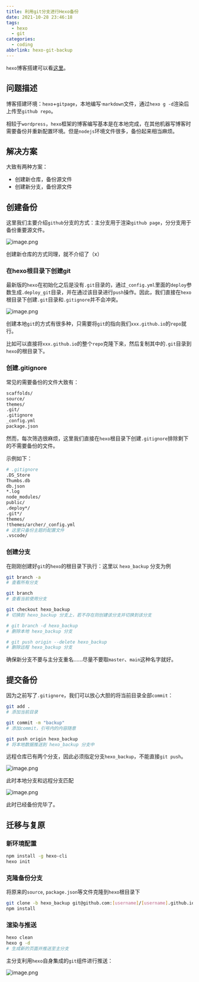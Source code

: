 ```yaml
---
title: 利用git分支进行Hexo备份
date: 2021-10-28 23:46:18
tags:  
  - hexo
  - git
categories:
  - coding
abbrlink: hexo-git-backup
---
```




`hexo`博客搭建可以看[这里](https://xiabee.github.io/posts/hexo-git-setup/)。

## 问题描述

博客搭建环境：`hexo`+`gitpage`，本地编写·`markdown`文件，通过`hexo g -d`渲染后上传至`github repo`。

相较于`wordpress`，`hexo`框架的博客编写基本是在本地完成，在其他机器写博客时需要备份并重新配置环境。但是`nodejs`环境文件很多，备份起来相当麻烦。



## 解决方案

大致有两种方案：

* 创建新仓库，备份源文件
* 创建新分支，备份源文件





## 创建备份

这里我们主要介绍`github`分支的方式：主分支用于渲染`github page`，分分支用于备份重要源文件。

![image.png](https://s3.xiabee.cn/pic/weibo-backup/0084b03xly1gvvhwdb12oj30ay0913zq.jpg)

创建新仓库的方式同理，就不介绍了（x）



### 在hexo根目录下创建git

最新版的`hexo`在初始化之后是没有`.git`目录的，通过`_config.yml`里面的`deploy`参数生成`.deploy_git`目录，并在通过该目录进行`push`操作。因此，我们直接在`hexo`根目录下创建`.git`目录和`.gitignore`并不会冲突。

![image.png](https://s3.xiabee.cn/pic/weibo-backup/0084b03xly1gvvhx5uhi3j30ly0cqdm6.jpg)



创建本地`git`的方式有很多种，只需要将`git`的指向我们`xxx.github.io`的`repo`就行。

比如可以直接将`xxx.github.io`的整个`repo`克隆下来，然后复制其中的`.git`目录到`hexo`的根目录下。



### 创建.gitignore

常见的需要备份的文件大致有：

```bash
scaffolds/
source/
themes/
.git/
.gitignore
_config.yml
package.json
```



然而，每次筛选很麻烦，这里我们直接在`hexo`根目录下创建`.gitignore`排除剩下的不需要备份的文件。



示例如下：

```bash
# .gitignore
.DS_Store
Thumbs.db
db.json
*.log
node_modules/
public/
.deploy*/
.git*/
themes/
!themes/archer/_config.yml
# 这里只备份主题的配置文件
.vscode/
```





### 创建分支

在刚刚创建好`git`的`hexo`的根目录下执行：这里以 `hexo_backup` 分支为例

```bash
git branch -a
# 查看所有分支

git branch 
# 查看当前使用分支

git checkout hexo_backup
# 切换到 hexo_backup 分支上，若不存在则创建该分支并切换到该分支

# git branch -d hexo_backup
# 删除本地 hexo_backup 分支

# git push origin --delete hexo_backup
# 删除远程 hexo_backup 分支
```

确保新分支不要与主分支重名......尽量不要取`master`、`main`这种名字就好。



## 提交备份

因为之前写了`.gitignore`，我们可以放心大胆的将当前目录全部`commit`：

```bash
git add .
# 添加当前目录

git commit -m "backup"
# 添加commit，引号内的内容随意

git push origin hexo_backup
# 将本地数据推送到 hexo_backup 分支中
```

远程仓库已有两个分支，因此必须指定分支`hexo_backup`，不能直接`git push`。

![image.png](https://s3.xiabee.cn/pic/weibo-backup/0084b03xly1gvvi0lcpq3j30qh08m0zg.jpg)

此时本地分支和远程分支匹配



![image.png](https://s3.xiabee.cn/pic/weibo-backup/0084b03xly1gvvi1iy2zmj30w60koqah.jpg)

此时已经备份完毕了。



## 迁移与复原

### 新环境配置

```bash
npm install -g hexo-cli
hexo init
```





### 克隆备份分支

将原来的`source`,  `package.json`等文件克隆到`hexo`根目录下

```bash
git clone -b hexo_backup git@github.com:[username]/[username].github.io.git
npm install
```



### 渲染与推送

```bash
hexo clean
hexo g -d
# 生成新的页面并推送至主分支
```

主分支利用`hexo`自身集成的`git`组件进行推送：

![image.png](https://s3.xiabee.cn/pic/weibo-backup/0084b03xly1gvvi31gsgmj30iq0bhwmp.jpg)
